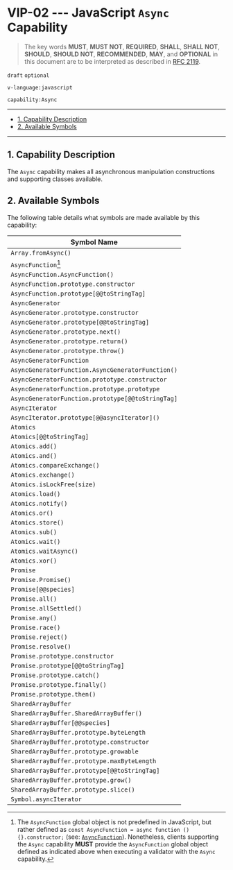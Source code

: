 <!-- markdownlint-disable MD043 -->

# VIP-02 --- JavaScript `Async` Capability

> The key words **MUST**, **MUST NOT**, **REQUIRED**, **SHALL**, **SHALL NOT**, **SHOULD**, **SHOULD NOT**, **RECOMMENDED**,  **MAY**, and **OPTIONAL** in this document are to be interpreted as described in [RFC 2119](https://www.rfc-editor.org/rfc/rfc2119.txt).

`draft` `optional`

`v-language:javascript`

`capability:Async`

---

- [1. Capability Description](#1-capability-description)
- [2. Available Symbols](#2-available-symbols)

---

## 1. Capability Description

The `Async` capability makes all asynchronous manipulation constructions and supporting classes available.

## 2. Available Symbols

The following table details what symbols are made available by this capability:

| Symbol Name                                       |
| ------------------------------------------------- |
| `Array.fromAsync()`                               |
| `AsyncFunction`[^async-function]                  |
| `AsyncFunction.AsyncFunction()`                   |
| `AsyncFunction.prototype.constructor`             |
| `AsyncFunction.prototype[@@toStringTag]`          |
| `AsyncGenerator`                                  |
| `AsyncGenerator.prototype.constructor`            |
| `AsyncGenerator.prototype[@@toStringTag]`         |
| `AsyncGenerator.prototype.next()`                 |
| `AsyncGenerator.prototype.return()`               |
| `AsyncGenerator.prototype.throw()`                |
| `AsyncGeneratorFunction`                          |
| `AsyncGeneratorFunction.AsyncGeneratorFunction()` |
| `AsyncGeneratorFunction.prototype.constructor`    |
| `AsyncGeneratorFunction.prototype.prototype`      |
| `AsyncGeneratorFunction.prototype[@@toStringTag]` |
| `AsyncIterator`                                   |
| `AsyncIterator.prototype[@@asyncIterator]()`      |
| `Atomics`                                         |
| `Atomics[@@toStringTag]`                          |
| `Atomics.add()`                                   |
| `Atomics.and()`                                   |
| `Atomics.compareExchange()`                       |
| `Atomics.exchange()`                              |
| `Atomics.isLockFree(size)`                        |
| `Atomics.load()`                                  |
| `Atomics.notify()`                                |
| `Atomics.or()`                                    |
| `Atomics.store()`                                 |
| `Atomics.sub()`                                   |
| `Atomics.wait()`                                  |
| `Atomics.waitAsync()`                             |
| `Atomics.xor()`                                   |
| `Promise`                                         |
| `Promise.Promise()`                               |
| `Promise[@@species]`                              |
| `Promise.all()`                                   |
| `Promise.allSettled()`                            |
| `Promise.any()`                                   |
| `Promise.race()`                                  |
| `Promise.reject()`                                |
| `Promise.resolve()`                               |
| `Promise.prototype.constructor`                   |
| `Promise.prototype[@@toStringTag]`                |
| `Promise.prototype.catch()`                       |
| `Promise.prototype.finally()`                     |
| `Promise.prototype.then()`                        |
| `SharedArrayBuffer`                               |
| `SharedArrayBuffer.SharedArrayBuffer()`           |
| `SharedArrayBuffer[@@species]`                    |
| `SharedArrayBuffer.prototype.byteLength`          |
| `SharedArrayBuffer.prototype.constructor`         |
| `SharedArrayBuffer.prototype.growable`            |
| `SharedArrayBuffer.prototype.maxByteLength`       |
| `SharedArrayBuffer.prototype[@@toStringTag]`      |
| `SharedArrayBuffer.prototype.grow()`              |
| `SharedArrayBuffer.prototype.slice()`             |
| `Symbol.asyncIterator`                            |

[^async-function]: The `AsyncFunction` global object is not predefined in JavaScript, but rather defined as `const AsyncFunction = async function () {}.constructor;` (see: [`AsyncFunction`](https://developer.mozilla.org/en-US/docs/Web/JavaScript/Reference/Global_Objects/AsyncFunction/AsyncFunction)).
Nonetheless, clients supporting the `Async` capability **MUST** provide the `AsyncFunction` global object defined as indicated above when executing a validator with the `Async` capability.
